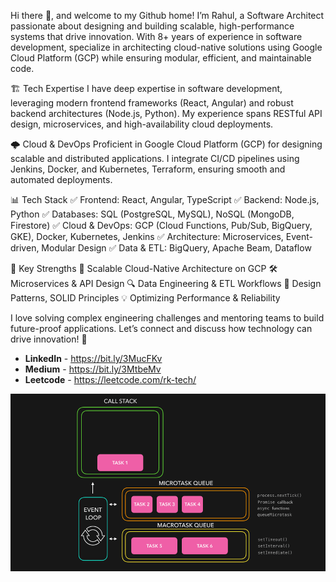 Hi there 👋, and welcome to my Github home! I’m Rahul, a Software Architect passionate about designing and building scalable, high-performance systems that drive innovation. With 8+ years of experience in software development, specialize in architecting cloud-native solutions using Google Cloud Platform (GCP) while ensuring modular, efficient, and maintainable code.

🏗️ Tech Expertise
I have deep expertise in software development, leveraging modern frontend frameworks (React, Angular) and robust backend architectures (Node.js, Python). My experience spans RESTful API design, microservices, and high-availability cloud deployments.

🌩️ Cloud & DevOps
Proficient in Google Cloud Platform (GCP) for designing scalable and distributed applications. I integrate CI/CD pipelines using Jenkins, Docker, and Kubernetes, Terraform, ensuring smooth and automated deployments.


📊 Tech Stack
✅ Frontend: React, Angular, TypeScript
✅ Backend: Node.js, Python
✅ Databases: SQL (PostgreSQL, MySQL), NoSQL (MongoDB, Firestore)
✅ Cloud & DevOps: GCP (Cloud Functions, Pub/Sub, BigQuery, GKE), Docker, Kubernetes, Jenkins
✅ Architecture: Microservices, Event-driven, Modular Design
✅ Data & ETL: BigQuery, Apache Beam, Dataflow

🎯 Key Strengths
🚀 Scalable Cloud-Native Architecture on GCP
🛠 Microservices & API Design
🔍 Data Engineering & ETL Workflows
🧠 Design Patterns, SOLID Principles
💡 Optimizing Performance & Reliability

I love solving complex engineering challenges and mentoring teams to build future-proof applications. Let’s connect and discuss how technology can drive innovation! 🤝


<ul>
    <li><b>LinkedIn</b> - <a href="https://bit.ly/3MucFKv" target="_blank">https://bit.ly/3MucFKv</a></li>
    <li><b>Medium</b> - <a href="https://bit.ly/3MtbeMv" target="_blank">https://bit.ly/3MtbeMv</a> </li>
    <li><b>Leetcode</b> - <a href="https://leetcode.com/rk-tech/" target="_blank">https://leetcode.com/rk-tech/</a></li>
</ul>





<p align="center"><img src="./nodejs.gif"> </p>

